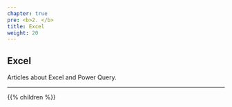 ```yaml
---
chapter: true
pre: <b>2. </b>
title: Excel
weight: 20
---
```


## Excel

Articles about Excel and Power Query.

***

{{% children  %}}
